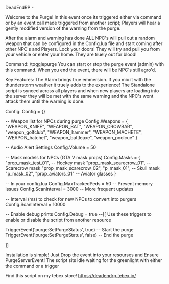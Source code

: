 DeadEndRP -

Welcome to the Purge! In this event once its triggered either via command or by an event call made triggered from another script; Players will hear a gently modified version of the warning from the purge. 

After the alarm and warning has done ALL NPC's will pull out a random weapon that can be configured in the Config.lua file and start coming after other NPC's and Players. Lock your doors! They will try and pull you from your vehicle or enter your home. They are truely out for blood! 

Command: /togglepurge
You can start or stop the purge event (admin) with this command. When you end the event, there will be NPC's still agro'd. 

Key Features:
The Alarm brings true emmersion. If you mix it with the thunderstorm weather it truely adds to the experience! The Standalone script is synced across all players and when new players are loading into the server they will be met with the same warning and the NPC's wont attack them until the warning is done. 

Config:
Config = {}

-- Weapon list for NPCs during purge
Config.Weapons = {
    "WEAPON_KNIFE",
    "WEAPON_BAT",
    "WEAPON_CROWBAR",
    "weapon_golfclub",
    "WEAPON_hammer",
    "WEAPON_MACHETE",
    "WEAPON_hatchet",
    "weapon_battleaxe",
    "weapon_poolcue"
}

-- Audio Alert Settings
Config.Volume = 50


-- Mask models for NPCs (GTA V mask props)
Config.Masks = {
    "prop_mask_test_01",      -- Hockey mask
    "prop_mask_scarecrow_01", -- Scarecrow mask
    "prop_mask_scarecrow_02",
    "p_mask_01",             -- Skull mask
    "p_mask_02",
    "prop_aviators_01"       -- Aviator glasses
}

-- In your config.lua
Config.MaxTrackedPeds = 50 -- Prevent memory issues
Config.ScanInterval = 3000 -- More frequent updates

-- Interval (ms) to check for new NPCs to convert into purgers
Config.ScanInterval = 10000

-- Enable debug prints
Config.Debug = true
--[[
Use these triggers to enable or disable the script from another resource

TriggerEvent('purge:SetPurgeStatus', true)  -- Start the purge
TriggerEvent('purge:SetPurgeStatus', false) -- End the purge

]]

Installation is simple! Just Drop the event into your resourses and Ensure PurgeServerEvent! 
The script sits idle waiting for the greenlight with either the command or a trigger

Find this script on my tebex store!
https://deadendrp.tebex.io/
